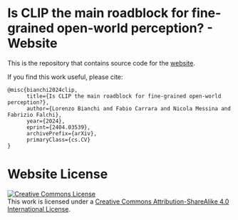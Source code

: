 # Is CLIP the main roadblock for fine-grained open-world perception? - Website

This is the repository that contains source code for the [website](https://lorebianchi98.github.io/FG-CLIP/).

If you find this work useful, please cite:
```
@misc{bianchi2024clip,
      title={Is CLIP the main roadblock for fine-grained open-world perception?}, 
      author={Lorenzo Bianchi and Fabio Carrara and Nicola Messina and Fabrizio Falchi},
      year={2024},
      eprint={2404.03539},
      archivePrefix={arXiv},
      primaryClass={cs.CV}
}
```

# Website License
<a rel="license" href="http://creativecommons.org/licenses/by-sa/4.0/"><img alt="Creative Commons License" style="border-width:0" src="https://i.creativecommons.org/l/by-sa/4.0/88x31.png" /></a><br />This work is licensed under a <a rel="license" href="http://creativecommons.org/licenses/by-sa/4.0/">Creative Commons Attribution-ShareAlike 4.0 International License</a>.
